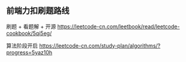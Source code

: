 ## 前端力扣刷题路线

刷题 + 看题解 + 开源
https://leetcode-cn.com/leetbook/read/leetcode-cookbook/5qi5eg/

算法阶段开启
https://leetcode-cn.com/study-plan/algorithms/?progress=5yaz10h